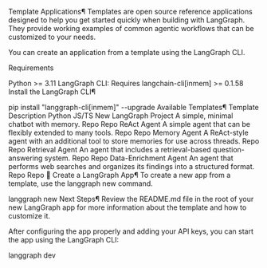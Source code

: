 Template Applications¶
Templates are open source reference applications designed to help you get started quickly when building with LangGraph. They provide working examples of common agentic workflows that can be customized to your needs.

You can create an application from a template using the LangGraph CLI.

Requirements

Python >= 3.11
LangGraph CLI: Requires langchain-cli[inmem] >= 0.1.58
Install the LangGraph CLI¶

pip install "langgraph-cli[inmem]" --upgrade
Available Templates¶
Template	Description	Python	JS/TS
New LangGraph Project	A simple, minimal chatbot with memory.	Repo	Repo
ReAct Agent	A simple agent that can be flexibly extended to many tools.	Repo	Repo
Memory Agent	A ReAct-style agent with an additional tool to store memories for use across threads.	Repo	Repo
Retrieval Agent	An agent that includes a retrieval-based question-answering system.	Repo	Repo
Data-Enrichment Agent	An agent that performs web searches and organizes its findings into a structured format.	Repo	Repo
🌱 Create a LangGraph App¶
To create a new app from a template, use the langgraph new command.


langgraph new
Next Steps¶
Review the README.md file in the root of your new LangGraph app for more information about the template and how to customize it.

After configuring the app properly and adding your API keys, you can start the app using the LangGraph CLI:

langgraph dev 
